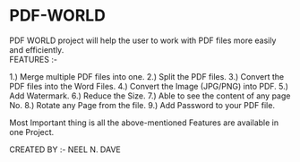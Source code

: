 # PDF-WORLD

PDF WORLD project will help the user to work with PDF files more easily and efficiently.  
FEATURES :- 

1.)	Merge multiple PDF files into one.
2.)	Split the PDF files.
3.)	Convert the PDF files into the Word Files.
4.)	Convert the Image (JPG/PNG) into PDF.
5.)	Add Watermark.
6.)	Reduce the Size.
7.)	Able to see the content of any page No.
8.)	Rotate any Page from the file.
9.)	Add Password to your PDF file.


Most Important thing is all the above-mentioned Features are available in one Project.

CREATED BY :- NEEL N. DAVE
